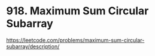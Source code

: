 # 918. Maximum Sum Circular Subarray

https://leetcode.com/problems/maximum-sum-circular-subarray/description/